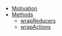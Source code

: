 
* [Motivation](doc/Motivation.md)
* [Methods](doc/API/README.md)
  * [wrapReducers](doc/API/wrapReducers.md)
  * [wrapActions](doc/API/wrapActions.md)
